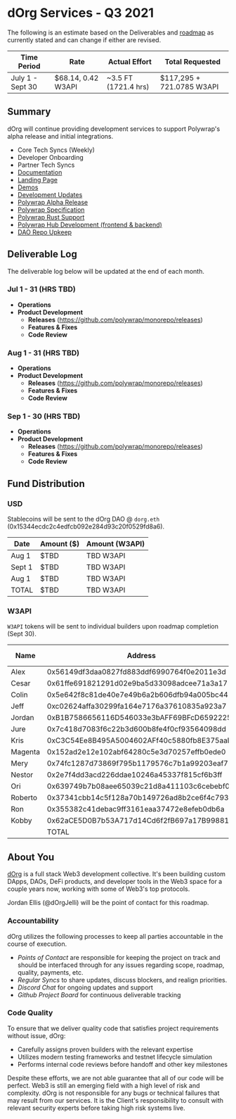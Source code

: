 # dOrg Services - Q3 2021

The following is an estimate based on the Deliverables and [roadmap](https://github.com/polywrap/roadmap) as currently stated and can change if either are revised.

| Time Period | Rate | Actual Effort | Total Requested |
|-|-|-|-|
| July 1 - Sept 30 | $68.14, 0.42 W3API | ~3.5 FT (1721.4 hrs) | $117,295 + 721.0785 W3API | 

## Summary

dOrg will continue providing development services to support Polywrap's alpha release and initial integrations.

- Core Tech Syncs (Weekly)
- Developer Onboarding
- Partner Tech Syncs
- [Documentation](https://docs.polywrap.io)
- [Landing Page](https://polywrap.io)
- [Demos](https://github.com/polywrap/demos)
- [Development Updates](https://blog.polywrap.io/)
- [Polywrap Alpha Release](https://github.com/polywrap/roadmap/issues/11)
- [Polywrap Specification](https://github.com/polywrap/roadmap/issues/10)
- [Polywrap Rust Support](https://github.com/polywrap/monorepo/issues/217)
- [Polywrap Hub Development (frontend & backend)](https://github.com/polywrap/web3hub)
- [DAO Repo Upkeep](https://github.com/polywrap/dao)

## Deliverable Log

The deliverable log below will be updated at the end of each month.

### Jul 1 - 31 (HRS TBD)
- **Operations**
- **Product Development**
    - **Releases** (https://github.com/polywrap/monorepo/releases)
    - **Features & Fixes**
    - **Code Review**

### Aug 1 - 31 (HRS TBD)
- **Operations**
- **Product Development**
    - **Releases** (https://github.com/polywrap/monorepo/releases)
    - **Features & Fixes**
    - **Code Review**

### Sep 1 - 30 (HRS TBD)
- **Operations**
- **Product Development**
    - **Releases** (https://github.com/polywrap/monorepo/releases)
    - **Features & Fixes**
    - **Code Review**

## Fund Distribution

### USD

Stablecoins will be sent to the dOrg DAO @ `dorg.eth` (0x15344ecdc2c4edfcb092e284d93c20f0529fd8a6).

| Date | Amount ($) | Amount (W3API) |  
|-|-|-|  
| Aug 1 | $TBD | TBD W3API |  
| Sept 1 | $TBD | TBD W3API | 
| Aug 1 | $TBD | TBD W3API |
| TOTAL | $TBD| TBD W3API |  

### W3API

`W3API` tokens will be sent to individual builders upon roadmap completion (Sept 30).

| Name | Address | Amount (`W3API`) |
|-|-|-|
| Alex | 0x56149df3daa0827fd883ddf6990764f0e2011e3d | 0 |
| Cesar | 0x61ffe691821291d02e9ba5d33098adcee71a3a17 | 0 |
| Colin | 0x5e642f8c81de40e7e49b6a2b606dfb94a005bc44 | 0 |
| Jeff | 0xc02624affa30299fa164e7176a37610835a923a7 | 0 |
| Jordan | 0xB1B7586656116D546033e3bAFF69BFcD6592225E | 0 |
| Jure | 0x7c418d7083f6c22b3d600b8fe4f0cf93564098dd | 0 |
| Kris | 0xC3C54Ee8B495A5004602AFf40c5880fb8E375aaD | 0 |
| Magenta | 0x152ad2e12e102abf64280c5e3d70257effb0ede0 | 0 |
| Mery | 0x74fc1287d73869f795b1179576c7b1a99203eaf7 | 0 |
| Nestor | 0x2e7f4dd3acd226ddae10246a45337f815cf6b3ff | 0 |
| Ori | 0x639749b7b08aee65039c21d8a411103c6cebebf0 | 0 |
| Roberto | 0x37341cbb14c5f128a70b149726ad8b2ce6f4c793 | 0 |
| Ron | 0x355382c41debac9ff3161eaa37472e8efeb0db6a | 0 |
| Kobby | 0x62aCE5D0B7b53A717d14Cd6f2fB697a17B998810 | 0 |
| | TOTAL | TBD |

## About You

[dOrg](https://dorg.tech) is a full stack Web3 development collective. It's been building custom DApps, DAOs, DeFi products, and developer tools in the Web3 space for a couple years now, working with some of Web3's top protocols.

Jordan Ellis (@dOrgJelli) will be the point of contact for this roadmap.

### Accountability

dOrg utilizes the following processes to keep all parties accountable in the course of execution.
- *Points of Contact* are responsible for keeping the project on track and should be interfaced through for any issues regarding scope, roadmap, quality, payments, etc.
- *Regular Syncs* to share updates, discuss blockers, and realign priorities.
- *Discord Chat* for ongoing updates and support
- *Github Project Board* for continuous deliverable tracking

### Code Quality

To ensure that we deliver quality code that satisfies project requirements without issue, dOrg:
- Carefully assigns proven builders with the relevant expertise
- Utilizes modern testing frameworks and testnet lifecycle simulation
- Performs internal code reviews before handoff and other key milestones

Despite these efforts, we are not able guarantee that all of our code will be perfect. Web3 is still an emerging field with a high level of risk and complexity. dOrg is not responsible for any bugs or technical failures that may result from our services. It is the Client's responsibility to consult with relevant security experts before taking high risk systems live.
